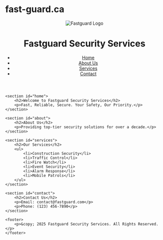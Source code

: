 # fast-guard.ca<!DOCTYPE html>
<html lang="en">
<head>
    <meta charset="UTF-8">
    <meta name="viewport" content="width=device-width, initial-scale=1.0">
    <title>Fastguard Security Services</title>
    <link rel="stylesheet" href="styles.css">
</head>
<body>
    <header>
        <img src="logo.jpg" alt="Fastguard Logo" class="logo">
        <h1>Fastguard Security Services</h1>
        <nav>
            <ul>
                <li><a href="#home">Home</a></li>
                <li><a href="#about">About Us</a></li>
                <li><a href="#services">Services</a></li>
                <li><a href="#contact">Contact</a></li>
            </ul>
        </nav>
    </header>

    <section id="home">
        <h2>Welcome to Fastguard Security Services</h2>
        <p>Fast, Reliable, Secure. Your Safety, Our Priority.</p>
    </section>

    <section id="about">
        <h2>About Us</h2>
        <p>Providing top-tier security solutions for over a decade.</p>
    </section>

    <section id="services">
        <h2>Our Services</h2>
        <ul>
            <li>Construction Security</li>
            <li>Traffic Control</li>
            <li>Fire Watch</li>
            <li>Event Security</li>
            <li>Alarm Response</li>
            <li>Mobile Patrols</li>
        </ul>
    </section>

    <section id="contact">
        <h2>Contact Us</h2>
        <p>Email: contact@fastguard.com</p>
        <p>Phone: (123) 456-7890</p>
    </section>

    <footer>
        <p>&copy; 2025 Fastguard Security Services. All Rights Reserved.</p>
    </footer>
</body>
</html>
